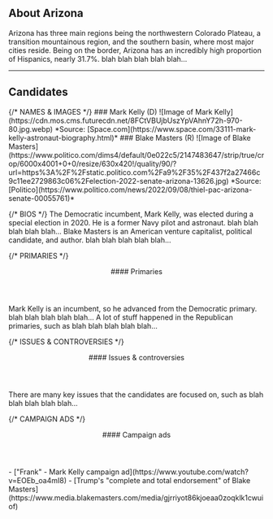 ## About Arizona
Arizona has three main regions being the northwestern Colorado Plateau, a transition mountainous region, and the southern basin, where most major cities reside. Being on the border, Arizona has an incredibly high proportion of Hispanics, nearly 31.7%. blah blah blah blah blah...

---

## Candidates

<Grid>
  {/* NAMES & IMAGES */}
  <Box>
    ### Mark Kelly (D)
    ![Image of Mark Kelly](https://cdn.mos.cms.futurecdn.net/8FCtVBUjbUszYpVAhnY72h-970-80.jpg.webp)
    *Source: [Space.com](https://www.space.com/33111-mark-kelly-astronaut-biography.html)*
  </Box>
  <Box>
    ### Blake Masters (R)
    ![Image of Blake Masters](https://www.politico.com/dims4/default/0e022c5/2147483647/strip/true/crop/6000x4001+0+0/resize/630x420!/quality/90/?url=https%3A%2F%2Fstatic.politico.com%2Fa9%2F35%2F437f2a27466c9c11ee2729863c06%2Felection-2022-senate-arizona-13626.jpg)
    *Source: [Politico](https://www.politico.com/news/2022/09/08/thiel-pac-arizona-senate-00055761)*
  </Box>

  {/* BIOS */}
  <Box>
    The Democratic incumbent, Mark Kelly, was elected during a special election in 2020. He is a former Navy pilot and astronaut. blah blah blah blah blah...
  </Box>
  <Box>
    Blake Masters is an American venture capitalist, political candidate, and author. blah blah blah blah blah...
  </Box>

  {/* PRIMARIES */}
  <Header>
    #### Primaries
  </Header>
  <Box>
    Mark Kelly is an incumbent, so he advanced from the Democratic primary. blah blah blah blah blah...
  </Box>
  <Box>
    A lot of stuff happened in the Republican primaries, such as blah blah blah blah blah...
  </Box>


  {/* ISSUES & CONTROVERSIES */}
  <Header>
    #### Issues & controversies
  </Header>
  <WideBox>
    There are many key issues that the candidates are focused on, such as blah blah blah blah blah...
  </WideBox>

  {/* CAMPAIGN ADS */}
  <Header>
    #### Campaign ads
  </Header>
  <Box>
    - ["Frank" - Mark Kelly campaign ad](https://www.youtube.com/watch?v=EOEb_oa4mI8)
  </Box>
  <Box>
    - [Trump's "complete and total endorsement" of Blake Masters](https://www.media.blakemasters.com/media/gjrriyot86kjoeaa0zoqklk1cwuiof)
  </Box>
</Grid>
